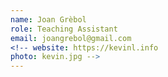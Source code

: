 ```yaml
---
name: Joan Grèbol
role: Teaching Assistant
email: joangrebol@gmail.com
<!-- website: https://kevinl.info
photo: kevin.jpg -->
---
```


<!-- I like teaching Computer Science! -->
